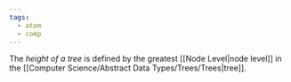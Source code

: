 ```yaml
---
tags:
  - atom
  - comp
---
```

The *height of a tree* is defined by the greatest [[Node Level|node level]] in the [[Computer Science/Abstract Data Types/Trees/Trees|tree]].